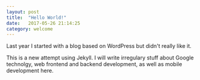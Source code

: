 ```yaml
---
layout: post
title:  "Hello World!"
date:   2017-05-26 21:14:25
category: welcome
---
```

Last year I started with a blog based on WordPress but didn't really like it.

This is a new attempt using Jekyll. I will write irregulary stuff about
Google technolgy, web frontend and backend development, as well as
mobile development here.
